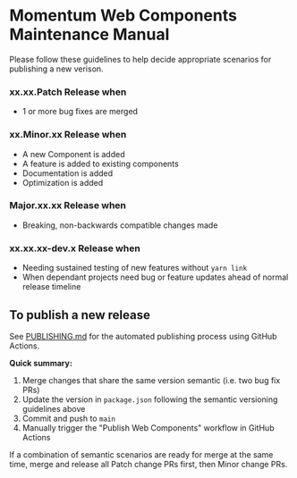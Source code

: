 # Momentum Web Components Maintenance Manual

Please follow these guidelines to help decide appropriate  scenarios for publishing a new verison.

### xx.xx.Patch Release when
* 1 or more bug fixes are merged

### xx.Minor.xx Release when
* A new Component is added
* A feature is added to existing components
* Documentation is added
* Optimization is added

### Major.xx.xx Release when
* Breaking, non-backwards compatible changes made

### xx.xx.xx-dev.x Release when
* Needing sustained testing of new features without `yarn link`
* When dependant projects need bug or feature updates ahead of normal release timeline

## To publish a new release

See [PUBLISHING.md](PUBLISHING.md) for the automated publishing process using GitHub Actions.

**Quick summary:**
1. Merge changes that share the same version semantic (i.e. two bug fix PRs)
2. Update the version in `package.json` following the semantic versioning guidelines above
3. Commit and push to `main`
4. Manually trigger the "Publish Web Components" workflow in GitHub Actions

If a combination of semantic scenarios are ready for merge at the same time, merge and release all Patch change PRs first, then Minor change PRs.
